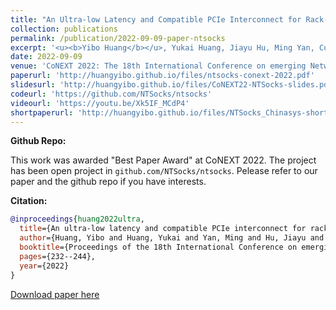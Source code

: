 ```yaml
---
title: "An Ultra-low Latency and Compatible PCIe Interconnect for Rack-Scale Communication"
collection: publications
permalink: /publication/2022-09-09-paper-ntsocks
excerpt: '<u><b>Yibo Huang</b></u>, Yukai Huang, Jiayu Hu, Ming Yan, Cunming Liang, Yang Xu, Wenxiong Zou, Yiming Zhang, Rui Zhang, Chunpu Huang, Jie Wu. <u><b style="color:#FF0000">Best Paper Award</b></u>'
date: 2022-09-09
venue: 'CoNEXT 2022: The 18th International Conference on emerging Networking EXperiments and Technologies, Rome, Italy, December 6-9'
paperurl: 'http://huangyibo.github.io/files/ntsocks-conext-2022.pdf'
slidesurl: 'http://huangyibo.github.io/files/CoNEXT22-NTSocks-slides.pdf'
codeurl: 'https://github.com/NTSocks/ntsocks'
videourl: 'https://youtu.be/Xk5IF_MCdP4'
shortpaperurl: 'http://huangyibo.github.io/files/NTSocks_Chinasys-short-paper.pdf'
---
```


**Github Repo:**

This work was awarded "Best Paper Award" at CoNEXT 2022.
The project has been open project in `github.com/NTSocks/ntsocks`. 
Pelease refer to our paper and the github repo if you have interests.

**Citation:**

```bib
@inproceedings{huang2022ultra,
  title={An ultra-low latency and compatible PCIe interconnect for rack-scale communication},
  author={Huang, Yibo and Huang, Yukai and Yan, Ming and Hu, Jiayu and Liang, Cunming and Xu, Yang and Zou, Wenxiong and Zhang, Yiming and Zhang, Rui and Huang, Chunpu and others},
  booktitle={Proceedings of the 18th International Conference on emerging Networking EXperiments and Technologies},
  pages={232--244},
  year={2022}
}
```


 [Download paper here](http://huangyibo.github.io/files/ntsocks-conext-2022.pdf)
